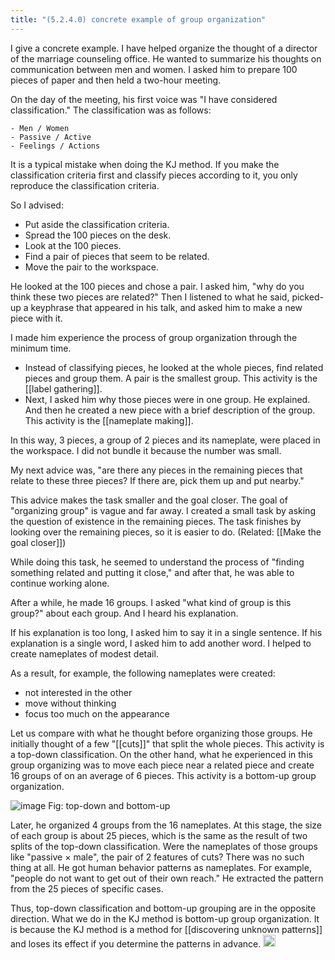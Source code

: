 ```yaml
---
title: "(5.2.4.0) concrete example of group organization"
---
```


I give a concrete example. I have helped organize the thought of a director of the marriage counseling office. He wanted to summarize his thoughts on communication between men and women. I asked him to prepare 100 pieces of paper and then held a two-hour meeting.

On the day of the meeting, his first voice was "I have considered classification." The classification was as follows:

    - Men / Women
    - Passive / Active
    - Feelings / Actions

It is a typical mistake when doing the KJ method. If you make the classification criteria first and classify pieces according to it, you only reproduce the classification criteria.

So I advised:

- Put aside the classification criteria.
- Spread the 100 pieces on the desk.
- Look at the 100 pieces.
- Find a pair of pieces that seem to be related.
- Move the pair to the workspace.

He looked at the 100 pieces and chose a pair. I asked him, "why do you think these two pieces are related?" Then I listened to what he said, picked-up a keyphrase that appeared in his talk, and asked him to make a new piece with it.

I made him experience the process of group organization through the minimum time.

- Instead of classifying pieces, he looked at the whole pieces, find related pieces and group them. A pair is the smallest group. This activity is the [[label gathering]].
- Next, I asked him why those pieces were in one group. He explained. And then he created a new piece with a brief description of the group. This activity is the [[nameplate making]].

In this way, 3 pieces, a group of 2 pieces and its nameplate, were placed in the workspace. I did not bundle it because the number was small.

My next advice was, "are there any pieces in the remaining pieces that relate to these three pieces? If there are, pick them up and put nearby."

This advice makes the task smaller and the goal closer. The goal of "organizing group" is vague and far away. I created a small task by asking the question of existence in the remaining pieces. The task finishes by looking over the remaining pieces, so it is easier to do. (Related: [[Make the goal closer]])

While doing this task, he seemed to understand the process of "finding something related and putting it close," and after that, he was able to continue working alone.

After a while, he made 16 groups. I asked "what kind of group is this group?" about each group. And I heard his explanation.

If his explanation is too long, I asked him to say it in a single sentence. If his explanation is a single word, I asked him to add another word. I helped to create nameplates of modest detail.

As a result, for example, the following nameplates were created:

- not interested in the other
- move without thinking
- focus too much on the appearance

Let us compare with what he thought before organizing those groups. He initially thought of a few "[[cuts]]" that split the whole pieces. This activity is a top-down classification. On the other hand, what he experienced in this group organizing was to move each piece near a related piece and create 16 groups of on an average of 6 pieces. This activity is a bottom-up group organization.

![image](https://gyazo.com/e48fd5ce4f0dd2f552c11266512eddb8/thumb/1000)
Fig: top-down and bottom-up

Later, he organized 4 groups from the 16 nameplates. At this stage, the size of each group is about 25 pieces, which is the same as the result of two splits of the top-down classification. Were the nameplates of those groups like "passive × male", the pair of 2 features of cuts? There was no such thing at all. He got human behavior patterns as nameplates. For example, "people do not want to get out of their own reach." He extracted the pattern from the 25 pieces of specific cases.

Thus, top-down classification and bottom-up grouping are in the opposite direction. What we do in the KJ method is bottom-up group organization. It is because the KJ method is a method for [[discovering unknown patterns]] and loses its effect if you determine the patterns in advance.
<img src='https://scrapbox.io/api/pages/nishio/en/icon' alt='en.icon' height="19.5"/>